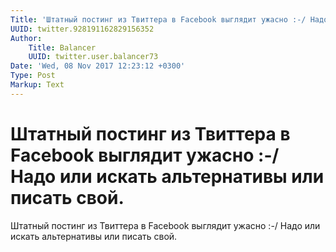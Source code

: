 ```yaml
---
Title: 'Штатный постинг из Твиттера в Facebook выглядит ужасно :-/ Надо или искать альтернативы или писать свой.'
UUID: twitter.928191162829156352
Author:
    Title: Balancer
    UUID: twitter.user.balancer73
Date: 'Wed, 08 Nov 2017 12:23:12 +0300'
Type: Post
Markup: Text
---
```


# Штатный постинг из Твиттера в Facebook выглядит ужасно :-/ Надо или искать альтернативы или писать свой.

Штатный постинг из Твиттера в Facebook выглядит ужасно :-/
Надо или искать альтернативы или писать свой.